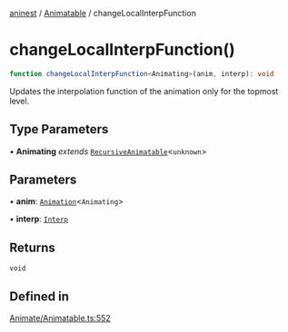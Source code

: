 [aninest](../../index.md) / [Animatable](../index.md) / changeLocalInterpFunction

# changeLocalInterpFunction()

```ts
function changeLocalInterpFunction<Animating>(anim, interp): void
```

Updates the interpolation function of the animation only for the topmost level.

## Type Parameters

• **Animating** *extends* [`RecursiveAnimatable`](../../AnimatableTypes/type-aliases/RecursiveAnimatable.md)\<`unknown`\>

## Parameters

• **anim**: [`Animation`](../../AnimatableTypes/type-aliases/Animation.md)\<`Animating`\>

• **interp**: [`Interp`](../../module:Interp/type-aliases/Interp.md)

## Returns

`void`

## Defined in

[Animate/Animatable.ts:552](https://github.com/zphrs/aninest/blob/988b5e8ac7585d70f507e793229537041ab3eea8/core/src/Animate/Animatable.ts#L552)
